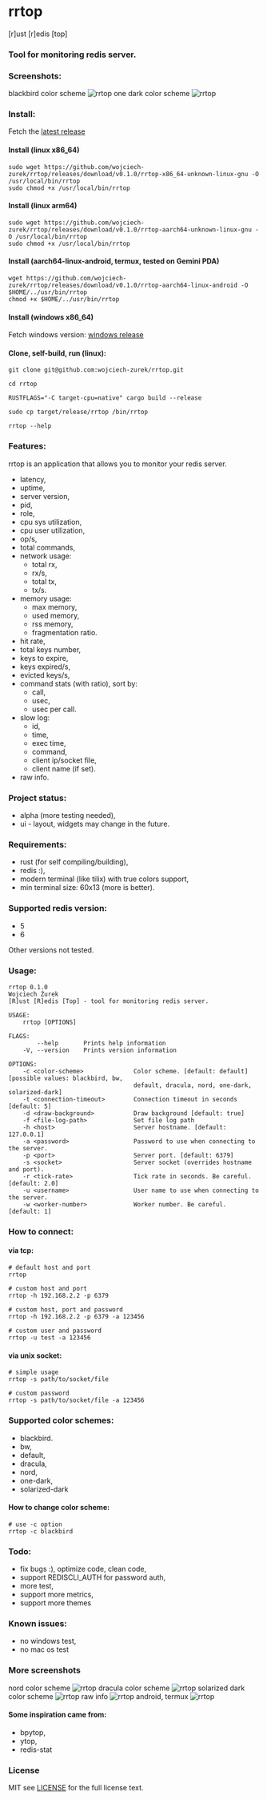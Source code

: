 # rrtop

[r]ust [r]edis [top]

### Tool for monitoring redis server.

### Screenshots:

blackbird color scheme
![rrtop](shots/rrtop1.png "rrtop1")
one dark color scheme
![rrtop](shots/rrtop5.png "rrtop5")

### Install:

Fetch the [latest release][]

#### Install (linux x86_64)

```fish
sudo wget https://github.com/wojciech-zurek/rrtop/releases/download/v0.1.0/rrtop-x86_64-unknown-linux-gnu -O /usr/local/bin/rrtop
sudo chmod +x /usr/local/bin/rrtop
```

#### Install (linux arm64)

```fish
sudo wget https://github.com/wojciech-zurek/rrtop/releases/download/v0.1.0/rrtop-aarch64-unknown-linux-gnu -O /usr/local/bin/rrtop
sudo chmod +x /usr/local/bin/rrtop
```

#### Install (aarch64-linux-android, termux, tested on Gemini PDA)

```fish
wget https://github.com/wojciech-zurek/rrtop/releases/download/v0.1.0/rrtop-aarch64-linux-android -O $HOME/../usr/bin/rrtop
chmod +x $HOME/../usr/bin/rrtop
```

#### Install (windows x86_64)

Fetch windows version: [windows release][]

#### Clone, self-build, run (linux):

```fish
git clone git@github.com:wojciech-zurek/rrtop.git

cd rrtop

RUSTFLAGS="-C target-cpu=native" cargo build --release

sudo cp target/release/rrtop /bin/rrtop

rrtop --help

```

### Features:

rrtop is an application that allows you to monitor your redis server.

- latency,
- uptime,
- server version,
- pid,
- role,
- cpu sys utilization,
- cpu user utilization,
- op/s,
- total commands,
- network usage:
    - total rx,
    - rx/s,
    - total tx,
    - tx/s.
- memory usage:
    - max memory,
    - used memory,
    - rss memory,
    - fragmentation ratio.
- hit rate,
- total keys number,
- keys to expire,
- keys expired/s,
- evicted keys/s,
- command stats (with ratio), sort by:
    - call,
    - usec,
    - usec per call.
- slow log:
    - id,
    - time,
    - exec time,
    - command,
    - client ip/socket file,
    - client name (if set).
- raw info.

### Project status:

- alpha (more testing needed),
- ui - layout, widgets may change in the future.

### Requirements:

- rust (for self compiling/building),
- redis :),
- modern terminal (like tilix) with true colors support,
- min terminal size: 60x13 (more is better).

### Supported redis version:

- 5
- 6

Other versions not tested.

### Usage:

```fish
rrtop 0.1.0
Wojciech Żurek
[R]ust [R]edis [Top] - tool for monitoring redis server.

USAGE:
    rrtop [OPTIONS]

FLAGS:
        --help       Prints help information
    -V, --version    Prints version information

OPTIONS:
    -c <color-scheme>              Color scheme. [default: default] [possible values: blackbird, bw,
                                   default, dracula, nord, one-dark, solarized-dark]
    -t <connection-timeout>        Connection timeout in seconds [default: 5]
    -d <draw-background>           Draw background [default: true]
    -f <file-log-path>             Set file log path
    -h <host>                      Server hostname. [default: 127.0.0.1]
    -a <password>                  Password to use when connecting to the server.
    -p <port>                      Server port. [default: 6379]
    -s <socket>                    Server socket (overrides hostname and port).
    -r <tick-rate>                 Tick rate in seconds. Be careful. [default: 2.0]
    -u <username>                  User name to use when connecting to the server.
    -w <worker-number>             Worker number. Be careful. [default: 1]
```

### How to connect:

#### via tcp:

```fish
# default host and port
rrtop

# custom host and port
rrtop -h 192.168.2.2 -p 6379

# custom host, port and password
rrtop -h 192.168.2.2 -p 6379 -a 123456

# custom user and password
rrtop -u test -a 123456
```

#### via unix socket:

```
# simple usage
rrtop -s path/to/socket/file

# custom password
rrtop -s path/to/socket/file -a 123456
```

### Supported color schemes:

- blackbird.
- bw,
- default,
- dracula,
- nord,
- one-dark,
- solarized-dark

#### How to change color scheme:

```
# use -c option
rrtop -c blackbird
```

### Todo:

- fix bugs :), optimize code, clean code,
- support REDISCLI_AUTH for password auth,
- more test,
- support more metrics,
- support more themes

### Known issues:

- no windows test,
- no mac os test

### More screenshots

nord color scheme
![rrtop](shots/rrtop2.png "rrtop2")
dracula color scheme
![rrtop](shots/rrtop3.png "rrtop3")
solarized dark color scheme
![rrtop](shots/rrtop4.png "rrtop4")
raw info
![rrtop](shots/rrtop6.png "rrtop6")
android, termux
![rrtop](shots/rrtop7.png "rrtop7")

#### Some inspiration came from:

- bpytop,
- ytop,
- redis-stat

### License

MIT see [LICENSE][] for the full license text.

[LICENSE]: https://github.com/wojciech-zurek/rrtop/blob/master/LICENSE

[latest release]: https://github.com/wojciech-zurek/rrtop/releases

[windows release]: https://github.com/wojciech-zurek/rrtop/releases/download/v0.1.0/rrtop-x86_64-pc-windows-gnu.exe